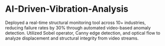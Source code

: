 # AI-Driven-Vibration-Analysis
Deployed a real-time structural monitoring tool across 10+ industries, reducing failure rates by 30% through automated video-based anomaly detection.  Utilized Sobel operator, Canny edge detection, and optical flow to analyze displacement and structural integrity from video streams. 
